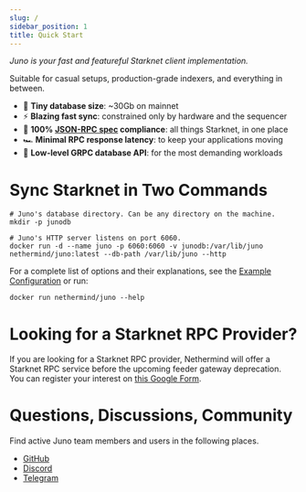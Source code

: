 ```yaml
---
slug: /
sidebar_position: 1
title: Quick Start
---
```


*Juno is your fast and featureful Starknet client implementation.*

Suitable for casual setups, production-grade indexers, and everything in between.

- :floppy_disk: **Tiny database size**: ~30Gb on mainnet
- :zap: **Blazing fast sync**: constrained only by hardware and the sequencer
- :100: **100% [JSON-RPC spec](https://github.com/starkware-libs/starknet-specs/tree/master) compliance**: all things Starknet, in one place
- :racing_car: **Minimal RPC response latency**: to keep your applications moving
- :mag_right: **Low-level GRPC database API**: for the most demanding workloads

# Sync Starknet in Two Commands

```shell
# Juno's database directory. Can be any directory on the machine.
mkdir -p junodb

# Juno's HTTP server listens on port 6060.
docker run -d --name juno -p 6060:6060 -v junodb:/var/lib/juno nethermind/juno:latest --db-path /var/lib/juno --http
```

For a complete list of options and their explanations, see the [Example Configuration](config) or run:

```shell
docker run nethermind/juno --help
```

# Looking for a Starknet RPC Provider? 

If you are looking for a Starknet RPC provider, Nethermind will offer a Starknet RPC service before the upcoming feeder gateway deprecation. You can register your interest on [this Google Form](https://docs.google.com/forms/d/e/1FAIpQLSf2Bl4fc9-38E-fpWf0tnMWc3jSeOFkpjSPMN_j1en1WmEgKg/viewform?usp=sf_link).

# Questions, Discussions, Community

Find active Juno team members and users in the following places.

- [GitHub](https://github.com/NethermindEth/juno)
- [Discord](https://discord.gg/SZkKcmmChJ)
- [Telegram](https://t.me/+LHRF4H8iQ3c5MDY0)

